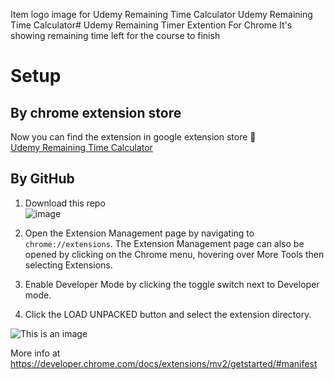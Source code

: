 Item logo image for Udemy Remaining Time Calculator
Udemy Remaining Time Calculator# Udemy Remaining Timer Extention For Chrome
It's showing remaining time left for the course to finish

# Setup

## By chrome extension store
Now you can find the extension in google extension store 🙂  
[Udemy Remaining Time Calculator](https://chromewebstore.google.com/detail/klpecghaflmikhifcnphellhoacmnibg)

## By GitHub
1. Download this repo  
![image](https://user-images.githubusercontent.com/35309972/196002502-79932428-d045-4110-ba01-1f09f5666499.png)

2. Open the Extension Management page by navigating to `chrome://extensions`. The Extension Management page can also be opened by clicking on the Chrome menu, hovering over More Tools then selecting Extensions.  
3. Enable Developer Mode by clicking the toggle switch next to Developer mode.  
4. Click the LOAD UNPACKED button and select the extension directory.  

![This is an image](https://wd.imgix.net/image/BrQidfK9jaQyIHwdw91aVpkPiib2/iYdLKFsJ1KSVGLhbLRvS.png?auto=format&w=650)

More info at https://developer.chrome.com/docs/extensions/mv2/getstarted/#manifest
